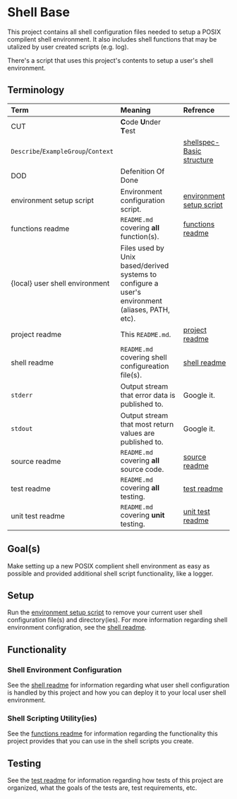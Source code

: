 # Shell Base

This project contains all shell configuration files needed to setup a POSIX compilent shell environment. It also includes shell functions that may be utalized by user created scripts (e.g. log).

There's a script that uses this project's contents to setup a user's shell environment.

## Terminology

| Term                           | Meaning                                                         | Refrence                                |
|:------------------------------ |:--------------------------------------------------------------  |:--------------------------------------- |
| CUT                            | **C**ode **U**nder **T**est                                     |                                         |
| `Describe`/`ExampleGroup`/`Context` |                                                            | [shellspec-Basic structure](https://github.com/shellspec/shellspec#basic-structure) |
| DOD                            | Defenition Of Done                                              |                                         |
| environment setup script       | Environment configuration script.                               | [environment setup script](src/environmentSetup/environmentSetup.sh) |
| functions readme               | `README.md` covering **all** function(s).                       | [functions readme](src/shell/functions/README.md) |
| {local} user shell environment | Files used by Unix based/derived systems to configure a user's environment (aliases, PATH, etc). |        |
| project readme                 | This `README.md`.                                               | [project readme](README.md)             |
| shell readme                   | `README.md` covering shell configureation file(s).              | [shell readme](src/shell/README.md)     |
| `stderr`                       | Output stream that error data is published to.                  | Google it.                              |
| `stdout`                       | Output stream that most return values are published to.         | Google it.                              |
| source readme                  | `README.md` covering **all** source code.                       | [source readme](src/README.md)          |
| test readme                    | `README.md` covering **all** testing.                           | [test readme](spec/README.md)           |
| unit test readme               | `README.md` covering **unit** testing.                          | [unit test readme](spec/unit/README.md) |

## Goal(s)

Make setting up a new POSIX complient shell environment as easy as possible and provided additional shell script functionality, like a logger.

## Setup

Run the [environment setup script](src/environmentSetup/environmentSetup.sh) to remove your current user shell configuration file(s) and directory(ies). For more information regarding shell environment configration, see the [shell readme](src/shell/README.md).

## Functionality

### Shell Environment Configuration

See the [shell readme](src/shell/README.md) for information regarding what user shell configuration is handled by this project and how you can deploy it to your local user shell environment. 

### Shell Scripting Utility(ies)

See the [functions readme](src/shell/functions/README.md) for information regarding the functionality this project provides that you can use in the shell scripts you create.

## Testing

See the [test readme](spec/README.md) for information regarding how tests of this project are organized, what the goals of the tests are, test requirements, etc.
